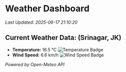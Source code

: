 
# Weather Dashboard

_Last Updated: 2025-06-17 21:10:20_

## Current Weather Data: (Srinagar, JK)
- **Temperature:** 16.5 °C ![Temperature Badge](https://img.shields.io/badge/Temperature-Low%20Temp-blue)
- **Wind Speed:** 6.6 km/h ![Wind Speed Badge](https://img.shields.io/badge/Wind%20Speed-Light%20Wind-blue)

*Powered by Open-Meteo API*

